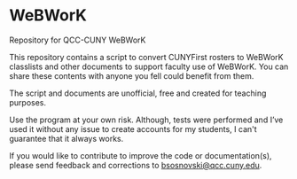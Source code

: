 # WeBWorK
Repository for QCC-CUNY WeBWorK

This repository contains a script to convert CUNYFirst rosters to WeBWorK classlists and other documents to support faculty use of WeBWorK.  You can share these contents with anyone you fell could benefit from them.

The script and documents are unofficial, free and created for teaching purposes. 

Use the program at your own risk. Although, tests were performed and I’ve used it without any issue to create accounts for my students, I can't guarantee that it always works. 

If you would like to contribute to improve the code or documentation(s), please send feedback and corrections to bsosnovski@qcc.cuny.edu.


